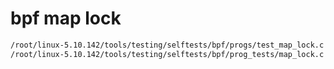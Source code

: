 

# bpf map lock
```md
/root/linux-5.10.142/tools/testing/selftests/bpf/progs/test_map_lock.c
/root/linux-5.10.142/tools/testing/selftests/bpf/prog_tests/map_lock.c
```


